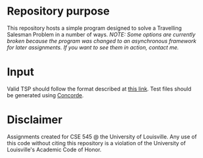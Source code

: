 # Repository purpose
This repository hosts a simple program designed to solve a Travelling Salesman Problem in a number of ways.
*NOTE: Some options are currently broken because the program was changed to an asynchronous framework for later assignments. If you want to see them in action, contact me.*

# Input
Valid TSP should follow the format described at [this link](https://typo.iwr.uni-heidelberg.de/groups/comopt/software/TSPLIB95/). Test files should be generated using [Concorde](http://www.math.uwaterloo.ca/tsp/concorde/index.html).

# Disclaimer
Assignments created for CSE 545 @ the University of Louisville. Any use of this code without citing this repository is a violation of the University of Louisville's Academic Code of Honor.
